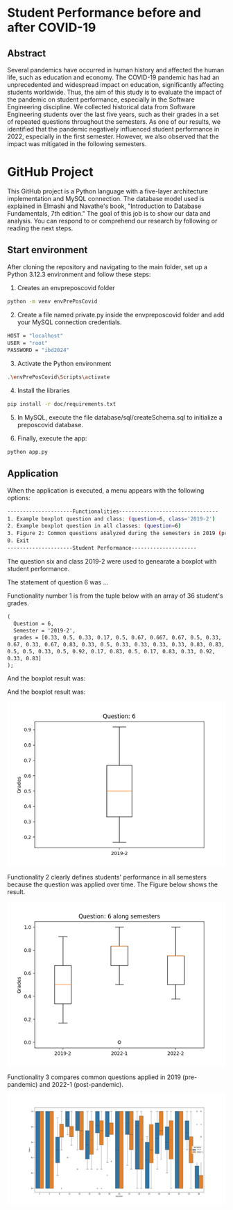 # Student Performance before and after COVID-19
## Abstract
Several pandemics have occurred in human history and affected the human life, such as education and economy. The COVID-19 pandemic has had an unprecedented and widespread impact on education, significantly affecting students worldwide. Thus, the aim of this study is to evaluate the impact of the pandemic on student performance, especially in the Software Engineering discipline. We collected historical data from Software Engineering students over the last five years, such as their grades in a set of repeated questions throughout the semesters. As one of our results, we identified that the pandemic negatively influenced student performance in 2022, especially in the first semester. However, we also observed that the impact was mitigated in the following semesters.

# GitHub Project
This GitHub project is a Python language with a five-layer architecture implementation and MySQL connection. The database model used is explained in Elmashi and Navathe's book, "Introduction to Database Fundamentals, 7th edition." The goal of this job is to show our data and analysis. You can respond to or comprehend our research by following or reading the next steps.

## Start environment
After cloning the repository and navigating to the main folder, set up a Python 3.12.3 environment and follow these steps:
1. Creates an envpreposcovid folder
```bash
python -m venv envPrePosCovid
```
2. Create a file named private.py inside the envpreposcovid folder and add your MySQL connection credentials.
```bash
HOST = "localhost"
USER = "root"
PASSWORD = "ibd2024"
```
3. Activate the Python environment
```bash
.\envPrePosCovid\Scripts\activate
```
4. Install the libraries
```bash
pip install -r doc/requirements.txt
```
5. In MySQL, execute the file database/sql/createSchema.sql to initialize a preposcovid database.

6. Finally, execute the app:
```bash
python app.py
```

## Application
When the application is executed, a menu appears with the following options:

```bash
---------------------Functionalities--------------------------------
1. Example boxplot question and class: (question=6, class='2019-2')
2. Example boxplot question in all classes: (question=6)
3. Figure 2: Common questions analyzed during the semesters in 2019 (prepandemic) and 2022-1 (post-pandemic)
0. Exit
---------------------Student Performance---------------------
```

The question six and class 2019-2 were used to genearate a boxplot with student performance. 

The statement of question 6 was ...

Functionality number 1 is from the tuple below with an array of 36 student's grades.
```
(	
  Question = 6,
  Semester = '2019-2',
  grades = [0.33, 0.5, 0.33, 0.17, 0.5, 0.67, 0.667, 0.67, 0.5, 0.33, 0.67, 0.33, 0.67, 0.83, 0.33, 0.5, 0.33, 0.33, 0.33, 0.33, 0.83, 0.83, 0.5, 0.5, 0.33, 0.5, 0.92, 0.17, 0.83, 0.5, 0.17, 0.83, 0.33, 0.92, 0.33, 0.83]
);
```
And the boxplot result was:

And the boxplot result was:

![Example boxplot question and class](doc/figure/boxPlotQ6C2019-2.png)

Functionality 2 clearly defines students' performance in all semesters because the question was applied over time. The Figure below shows the result.

![Example boxplot question in all classes](doc/figure/boxPlotQ6AllSemesters.png)

Functionality 3 compares common questions applied in 2019 (pre-pandemic) and 2022-1 (post-pandemic).

![Example boxplot question in all classes](doc/figure/questionComparation2019_2022-1.png)


